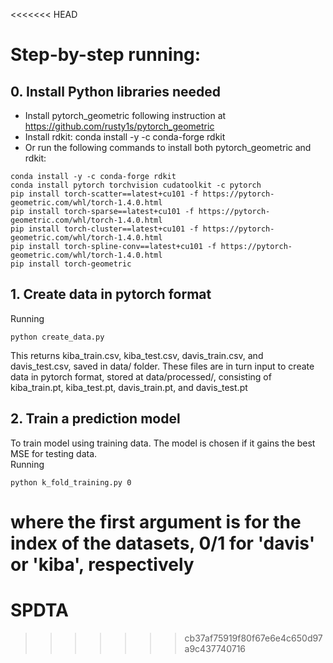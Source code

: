 <<<<<<< HEAD
# Step-by-step running:
## 0. Install Python libraries needed
- Install pytorch_geometric following instruction at https://github.com/rusty1s/pytorch_geometric
- Install rdkit: conda install -y -c conda-forge rdkit
- Or run the following commands to install both pytorch_geometric and rdkit:<br>
```
conda install -y -c conda-forge rdkit
conda install pytorch torchvision cudatoolkit -c pytorch
pip install torch-scatter==latest+cu101 -f https://pytorch-geometric.com/whl/torch-1.4.0.html
pip install torch-sparse==latest+cu101 -f https://pytorch-geometric.com/whl/torch-1.4.0.html
pip install torch-cluster==latest+cu101 -f https://pytorch-geometric.com/whl/torch-1.4.0.html
pip install torch-spline-conv==latest+cu101 -f https://pytorch-geometric.com/whl/torch-1.4.0.html
pip install torch-geometric
```
## 1. Create data in pytorch format
Running<br>
```
python create_data.py
```
This returns kiba_train.csv, kiba_test.csv, davis_train.csv, and davis_test.csv, saved in data/ folder. These files are in turn input to create data in pytorch format, stored at data/processed/, consisting of kiba_train.pt, kiba_test.pt, davis_train.pt, and davis_test.pt
## 2. Train a prediction model
To train model using training data. The model is chosen if it gains the best MSE for testing data.</br>
Running<br>
```
python k_fold_training.py 0
```
where the first argument is for the index of the datasets, 0/1 for 'davis' or 'kiba', respectively
=======
# SPDTA
>>>>>>> cb37af75919f80f67e6e4c650d97a9c437740716
